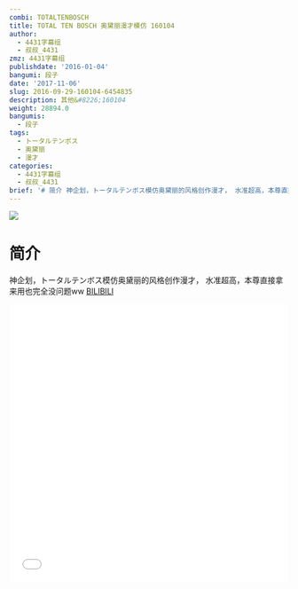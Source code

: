 ```yaml
---
combi: TOTALTENBOSCH
title: TOTAL TEN BOSCH 奥黛丽漫才模仿 160104
author:
  - 4431字幕组
  - 叔叔_4431
zmz: 4431字幕组
publishdate: '2016-01-04'
bangumi: 段子
date: '2017-11-06'
slug: 2016-09-29-160104-6454835
description: 其他&#8226;160104
weight: 28894.0
bangumis:
  - 段子
tags:
  - トータルテンボス
  - 奥黛丽
  - 漫才
categories:
  - 4431字幕组
  - 叔叔_4431
brief: '# 简介 神企划，トータルテンボス模仿奥黛丽的风格创作漫才， 水准超高，本尊直接拿来用也完全没问题ww'
---
```

![](https://i.imgur.com/c8UtDMo.png)
# 简介  
神企划，トータルテンボス模仿奥黛丽的风格创作漫才，
水准超高，本尊直接拿来用也完全没问题ww
  [BILIBILI](https://www.bilibili.com/video/av6454835/)

  <iframe src="//www.bilibili.com/blackboard/player.html?aid=6454835" width="100%" height="500" frameborder="0" allowfullscreen="allowfullscreen"></iframe>
